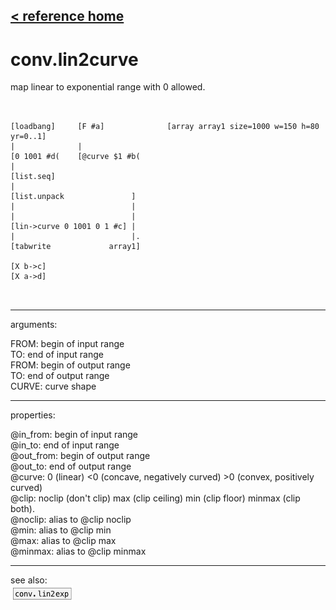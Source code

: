 [< reference home](ceammc_lib.html)
---

# conv.lin2curve


map linear to exponential range with 0 allowed.

```


[loadbang]     [F #a]              [array array1 size=1000 w=150 h=80 yr=0..1]
|              |
[0 1001 #d(    [@curve $1 #b(
|
[list.seq]
|
[list.unpack               ]
|                          |
|                          |
[lin->curve 0 1001 0 1 #c] |
|                          |.
[tabwrite             array1]

[X b->c]
[X a->d]

            
```

---
arguments:

FROM: begin of input range<br>
TO: end of input range<br>
FROM: begin of output range<br>
TO: end of output range<br>
CURVE: curve shape<br>

---
properties:

@in_from: begin of input range<br>
@in_to: end of input range<br>
@out_from: begin of output range<br>
@out_to: end of output range<br>
@curve: 0 (linear) &lt;0 (concave, negatively
            curved) &gt;0 (convex, positively curved)<br>
@clip: 
            noclip (don&#39;t clip) max (clip ceiling) min (clip floor) minmax (clip both).<br>
@noclip: alias to @clip noclip<br>
@min: alias to @clip min<br>
@max: alias to @clip max<br>
@minmax: alias to @clip minmax<br>

---
see also:<br>
[![conv.lin2exp](img/object_conv.lin2exp.png)](conv.lin2exp.html)
